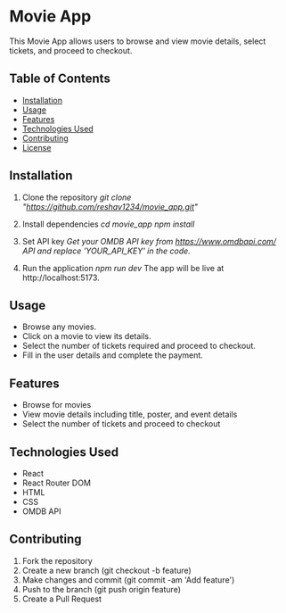 # Movie App

This Movie App allows users to browse and view movie details, select tickets, and proceed to checkout.


## Table of Contents

- [Installation](#installation)
- [Usage](#usage)
- [Features](#features)
- [Technologies Used](#technologies-used)
- [Contributing](#contributing)
- [License](#license)

## Installation

1. Clone the repository
*git clone "https://github.com/reshav1234/movie_app.git"*

2. Install dependencies
*cd movie_app*
*npm install*

3. Set API key
*Get your OMDB API key from https://www.omdbapi.com/ API and replace 'YOUR_API_KEY' in the code.*

4. Run the application 
*npm run dev*
The app will be live at http://localhost:5173.

## Usage

- Browse any movies.
- Click on a movie to view its details.
- Select the number of tickets required and proceed to checkout.
- Fill in the user details and complete the payment.

## Features

- Browse for movies
- View movie details including title, poster, and event details
- Select the number of tickets and proceed to checkout

## Technologies Used

- React
- React Router DOM
- HTML
- CSS
- OMDB API

## Contributing

1. Fork the repository
2. Create a new branch (git checkout -b feature)
3. Make changes and commit (git commit -am 'Add feature')
4. Push to the branch (git push origin feature)
5. Create a Pull Request


